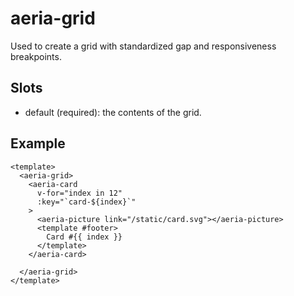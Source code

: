 # aeria-grid

Used to create a grid with standardized gap and responsiveness breakpoints.

## Slots

- default (required): the contents of the grid.

## Example

```vue
<template>
  <aeria-grid>
    <aeria-card
      v-for="index in 12"
      :key="`card-${index}`"
    >
      <aeria-picture link="/static/card.svg"></aeria-picture>
      <template #footer>
        Card #{{ index }}
      </template>
    </aeria-card>

  </aeria-grid>
</template>
```
